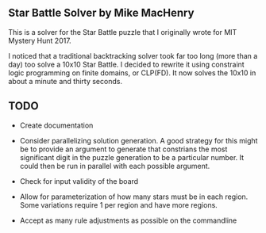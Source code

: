 Star Battle Solver by Mike MacHenry
---

This is a solver for the Star Battle puzzle that I originally wrote for
MIT Mystery Hunt 2017.

I noticed that a traditional backtracking solver took far too long (more than a
day) too solve a 10x10 Star Battle. I decided to rewrite it using constraint
logic programming on finite domains, or CLP(FD). It now solves the 10x10 in
about a minute and thirty seconds.

TODO
---

* Create documentation

* Consider parallelizing solution generation. A good strategy for this might
  be to provide an argument to generate that constrians the most significant
  digit in the puzzle generation to be a particular number. It could then be
  run in parallel with each possible argument.

* Check for input validity of the board

* Allow for parameterization of how many stars must be in each region. Some
  variations require 1 per region and have more regions.

* Accept as many rule adjustments as possible on the commandline
